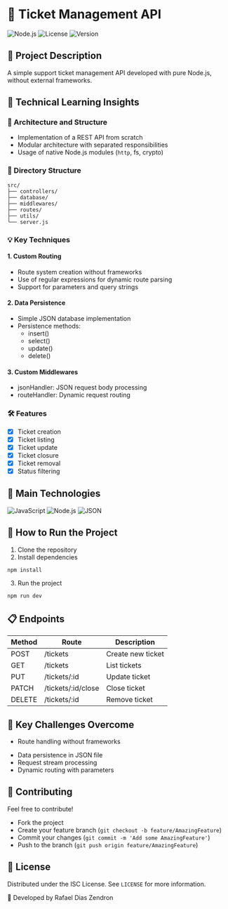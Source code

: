 # 🎫 Ticket Management API

![Node.js](https://img.shields.io/badge/Node.js-v18+-green)
![License](https://img.shields.io/badge/License-ISC-blue)
![Version](https://img.shields.io/badge/Version-1.0.0-brightgreen)

## 📝 Project Description

A simple support ticket management API developed with pure Node.js, without external frameworks.

## 🚀 Technical Learning Insights

### 🔧 Architecture and Structure

- Implementation of a REST API from scratch
- Modular architecture with separated responsibilities
- Usage of native Node.js modules (`http`, fs, crypto)

### 📂 Directory Structure

```
src/
├── controllers/
├── database/
├── middlewares/
├── routes/
├── utils/
└── server.js
```

### 💡 Key Techniques

#### 1. Custom Routing

- Route system creation without frameworks
- Use of regular expressions for dynamic route parsing
- Support for parameters and query strings

#### 2. Data Persistence

- Simple JSON database implementation
- Persistence methods:
  - insert()
  - select()
  - update()
  - delete()

#### 3. Custom Middlewares

- jsonHandler: JSON request body processing
- routeHandler: Dynamic request routing

### 🛠️ Features

- [x] Ticket creation
- [x] Ticket listing
- [x] Ticket update
- [x] Ticket closure
- [x] Ticket removal
- [x] Status filtering

## 🌟 Main Technologies

![JavaScript](https://img.shields.io/badge/JavaScript-ES6+-yellow)
![Node.js](https://img.shields.io/badge/Node.js-Vanilla-green)
![JSON](https://img.shields.io/badge/Database-JSON-orange)

## 🚀 How to Run the Project

1. Clone the repository
2. Install dependencies

```bash
npm install
```

3. Run the project

```bash
npm run dev
```

## 📋 Endpoints

| Method | Route | Description |
|--------|-------|-------------|
| POST | /tickets | Create new ticket |
| GET | /tickets | List tickets |
| PUT | /tickets/:id | Update ticket |
| PATCH | /tickets/:id/close | Close ticket |
| DELETE | /tickets/:id | Remove ticket |

## 🧠 Key Challenges Overcome

* Route handling without frameworks
- Data persistence in JSON file
- Request stream processing
- Dynamic routing with parameters

## 🤝 Contributing

Feel free to contribute!
- Fork the project
- Create your feature branch (`git checkout -b feature/AmazingFeature`)
- Commit your changes (`git commit -m 'Add some AmazingFeature'`)
- Push to the branch (`git push origin feature/AmazingFeature`)

## 📄 License

Distributed under the ISC License. See `LICENSE` for more information.

🚀 Developed by Rafael Dias Zendron
